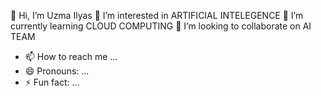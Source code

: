  👋 Hi, I’m Uzma Ilyas
 👀 I’m interested in ARTIFICIAL INTELEGENCE
 🌱 I’m currently learning CLOUD COMPUTING
 💞️ I’m looking to collaborate on AI TEAM
- 📫 How to reach me ...
- 😄 Pronouns: ...
- ⚡ Fun fact: ...

<!---
uzma-knpc/uzma-knpc is a ✨ special ✨ repository because its `README.md` (this file) appears on your GitHub profile.
You can click the Preview link to take a look at your changes.
--->
